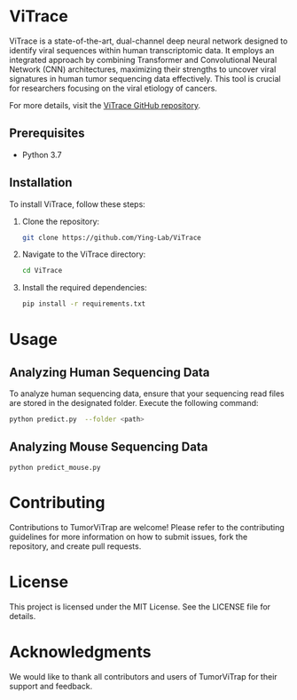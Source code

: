 # ViTrace


ViTrace is a state-of-the-art, dual-channel deep neural network designed to identify viral sequences within human transcriptomic data. It employs an integrated approach by combining Transformer and Convolutional Neural Network (CNN) architectures, maximizing their strengths to uncover viral signatures in human tumor sequencing data effectively. This tool is crucial for researchers focusing on the viral etiology of cancers.

For more details, visit the [ViTrace GitHub repository](https://github.com/Ying-Lab/ViTrace).


## Prerequisites

- Python 3.7


## Installation

To install ViTrace, follow these steps:

1. Clone the repository:
   ```bash
   git clone https://github.com/Ying-Lab/ViTrace
2. Navigate to the ViTrace directory:
   ```bash
   cd ViTrace
3. Install the required dependencies:
   ```bash
   pip install -r requirements.txt
# Usage
## Analyzing Human Sequencing Data
To analyze human sequencing data, ensure that your sequencing read files are stored in the designated folder. Execute the following command:
   ```bash
   python predict.py  --folder <path>  
```
## Analyzing Mouse Sequencing Data

```
python predict_mouse.py
```
# Contributing
Contributions to TumorViTrap are welcome! Please refer to the contributing guidelines for more information on how to submit issues, fork the repository, and create pull requests.

# License

This project is licensed under the MIT License. See the LICENSE file for details.

# Acknowledgments
We would like to thank all contributors and users of TumorViTrap for their support and feedback.
